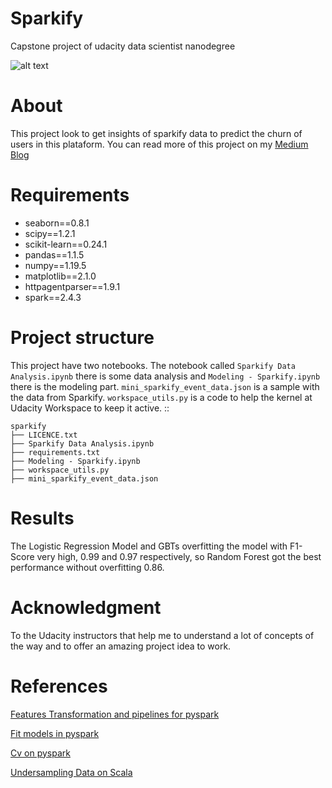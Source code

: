 # Sparkify
Capstone project of udacity data scientist nanodegree
 
![alt text](https://i.pinimg.com/736x/5e/64/d8/5e64d895f7c72537ff5f4c97ba66e750.jpg "Sparkify")

# About
This project look to get insights of sparkify data to predict the churn of users in this plataform. You can read more of this project on my [Medium Blog](https://ssantos-igor.medium.com/sparkify-understand-the-costumers-e081168d077c)

# Requirements
* seaborn==0.8.1
* scipy==1.2.1
* scikit-learn==0.24.1
* pandas==1.1.5
* numpy==1.19.5
* matplotlib==2.1.0
* httpagentparser==1.9.1
* spark==2.4.3

# Project structure
This project have two notebooks. The notebook called `Sparkify Data Analysis.ipynb` there is some data analysis and `Modeling - Sparkify.ipynb` there is the modeling part.
`mini_sparkify_event_data.json` is a sample with the data from Sparkify. 
`workspace_utils.py` is a code to help the kernel at Udacity Workspace to keep it active.
::

    sparkify
    ├── LICENCE.txt
    ├── Sparkify Data Analysis.ipynb         
    ├── requirements.txt
    ├── Modeling - Sparkify.ipynb        
    ├── workspace_utils.py
    ├── mini_sparkify_event_data.json

# Results
The Logistic Regression Model and GBTs overfitting the model with F1-Score very high, 0.99 and 0.97 respectively, so Random Forest got the best performance without overfitting 0.86.

# Acknowledgment
To the Udacity instructors that help me to understand a lot of concepts of the way and to offer an amazing project idea to work.
# References

[Features Transformation and pipelines for pyspark](https://www.analyticsvidhya.com/blog/2019/11/build-machine-learning-pipelines-pyspark/)

[Fit models in pyspark](https://www.kaggle.com/tylerx/machine-learning-with-spark)

[Cv on pyspark](https://github.com/susanli2016/PySpark-and-MLlib/blob/master/Machine%20Learning%20PySpark%20and%20MLlib.ipynb)

[Undersampling Data on Scala](https://github.com/phatak-dev/spark-ml-kaggle/blob/master/src/main/scala/com/madhukaraphatak/spark/ml/UnderSampling.scala)
